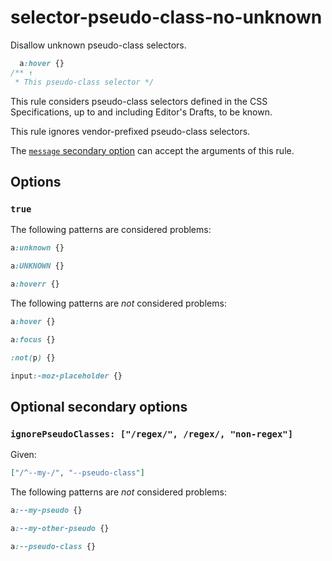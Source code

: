 # selector-pseudo-class-no-unknown  
  
Disallow unknown pseudo-class selectors.  
  
<!-- prettier-ignore -->  
```css  
  a:hover {}  
/** ↑  
 * This pseudo-class selector */  
```  
  
This rule considers pseudo-class selectors defined in the CSS Specifications, up to and including Editor's Drafts, to be known.  
  
This rule ignores vendor-prefixed pseudo-class selectors.  
  
The [`message` secondary option](../../../docs/user-guide/configure.md#message) can accept the arguments of this rule.  
  
## Options  
  
### `true`  
  
The following patterns are considered problems:  
  
<!-- prettier-ignore -->  
```css  
a:unknown {}  
```  
  
<!-- prettier-ignore -->  
```css  
a:UNKNOWN {}  
```  
  
<!-- prettier-ignore -->  
```css  
a:hoverr {}  
```  
  
The following patterns are _not_ considered problems:  
  
<!-- prettier-ignore -->  
```css  
a:hover {}  
```  
  
<!-- prettier-ignore -->  
```css  
a:focus {}  
```  
  
<!-- prettier-ignore -->  
```css  
:not(p) {}  
```  
  
<!-- prettier-ignore -->  
```css  
input:-moz-placeholder {}  
```  
  
## Optional secondary options  
  
### `ignorePseudoClasses: ["/regex/", /regex/, "non-regex"]`  
  
Given:  
  
```json  
["/^--my-/", "--pseudo-class"]  
```  
  
The following patterns are _not_ considered problems:  
  
<!-- prettier-ignore -->  
```css  
a:--my-pseudo {}  
```  
  
<!-- prettier-ignore -->  
```css  
a:--my-other-pseudo {}  
```  
  
<!-- prettier-ignore -->  
```css  
a:--pseudo-class {}  
```  
